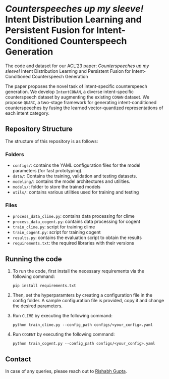 # *Counterspeeches up my sleeve!* Intent Distribution Learning and Persistent Fusion for Intent-Conditioned Counterspeech Generation

The code and dataset for our ACL'23 paper: *Counterspeeches up my sleeve!* Intent Distribution Learning and Persistent Fusion for Intent-Conditioned Counterspeech Generation

The paper proposes the novel task of intent-specific counterspeech generation. We develop `IntentCONAN`, a diverse intent-specific counterspeech dataset by augmenting the existing `CONAN` dataset. We propose `QUARC`, a two-stage framework for generating intent-conditioned counterspeeches by fusing the learned vector-quantized representations of each intent category.

<!-- ![](img/Intent-Counterspeeech-1.png) -->

## Repository Structure
The structure of this repository is as follows:

### Folders
- `configs/`: contains the YAML configuration files for the model parameters (for fast prototyping).
- `data/`: Contains the training, validation and testing datasets.
- `modeling/`: contains the model architectures and utilities.
- `models/`: folder to store the trained models
- `utils/`: contains various utilities used for training and testing

### Files
- `process_data_clime.py`: contains data processing for clime
- `process_data_cogent.py`: contains data processing for cogent
-  `train_clime.py`: script for training clime
-  `train_cogent.py`: script for training cogent
- `results.py`: contains the evaluation script to obtain the results
- `requirements.txt`: the required libraries with their versions

## Running the code

1) To run the code, first install the necessary requirements via the following command:
    ```
    pip install requirements.txt
    ```

2) Then, set the hyperparamters by creating a configuration file in the config folder. A sample configuration file is provided, copy it and change the desired parameters.

3) Run `CLIME` by executing the following command:
    ```
    python train_clime.py --config_path configs/<your_config>.yaml
    ```
4) Run `COGENT` by executing the following command:
    ```
    python train_cogent.py --config_path configs/<your_config>.yaml
    ```
## Contact
In case of any queries, please reach out to [Rishabh Gupta](https://github.com/rg089). 
